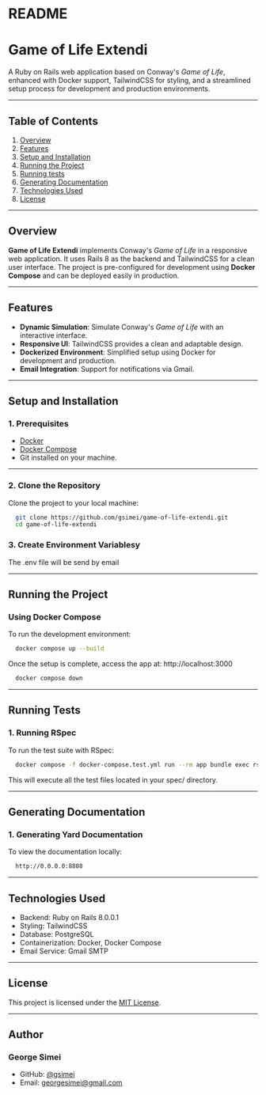 # README

# **Game of Life Extendi**

A Ruby on Rails web application based on Conway's *Game of Life*, enhanced with Docker support, TailwindCSS for styling, and a streamlined setup process for development and production environments.

---

## **Table of Contents**
1. [Overview](#overview)
2. [Features](#features)
3. [Setup and Installation](#setup-and-installation)
4. [Running the Project](#running-the-project)
5. [Running tests](#running-tests)
6. [Generating Documentation](#generating-documentation)
7. [Technologies Used](#technologies-used)
8. [License](#license)

---

## **Overview**

**Game of Life Extendi** implements Conway's *Game of Life* in a responsive web application. It uses Rails 8 as the backend and TailwindCSS for a clean user interface. The project is pre-configured for development using **Docker Compose** and can be deployed easily in production.

---

## **Features**

- **Dynamic Simulation**: Simulate Conway's *Game of Life* with an interactive interface.
- **Responsive UI**: TailwindCSS provides a clean and adaptable design.
- **Dockerized Environment**: Simplified setup using Docker for development and production.
- **Email Integration**: Support for notifications via Gmail.

---

## **Setup and Installation**

### **1. Prerequisites**

- [Docker](https://docs.docker.com/get-docker/)
- [Docker Compose](https://docs.docker.com/compose/)
- Git installed on your machine.

---

### **2. Clone the Repository**

Clone the project to your local machine:

```bash
  git clone https://github.com/gsimei/game-of-life-extendi.git
  cd game-of-life-extendi
```

### **3. Create Environment Variablesy**
The .env file will be send by email

---

## **Running the Project**

### **Using Docker Compose**
To run the development environment:

```bash
  docker compose up --build
```

Once the setup is complete, access the app at:
http://localhost:3000


```bash
  docker compose down
```

---

## **Running Tests**

### **1. Running RSpec**

To run the test suite with RSpec:

```bash
  docker compose -f docker-compose.test.yml run --rm app bundle exec rspec
```
This will execute all the test files located in your spec/ directory.

---

## **Generating Documentation**

### **1. Generating Yard Documentation**

To view the documentation locally:

```bash
  http://0.0.0.0:8808
```

---

## **Technologies Used**

* Backend: Ruby on Rails 8.0.0.1
* Styling: TailwindCSS
* Database: PostgreSQL
* Containerization: Docker, Docker Compose
* Email Service: Gmail SMTP

---

## **License**

This project is licensed under the [MIT License](https://opensource.org/licenses/MIT).

---

## **Author**

### **George Simei**
* GitHub: [@gsimei](https://github.com/gsimei)
* Email: georgesimei@gmail.com
